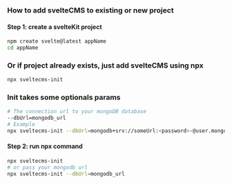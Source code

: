 ### How to add svelteCMS to existing or new project
#### Step 1: create a svelteKit project
``` bash
npm create svelte@latest appName
cd appName
```
### Or if project already exists, just add svelteCMS using npx
``` bash
npx sveltecms-init
```
### Init takes some optionals params
``` bash
# The connection url to your mongoDB database
--dbUrl=mongodb_url
# Example
npx sveltecms-init --dbUrl=mongodb+srv://someUrl:<password>-@user.mongodb.net/
```
#### Step 2: run npx command
``` bash
npx sveltecms-init
# or pass your mongodb url
npx sveltecms-init --dbUrl=mongodb_url
```